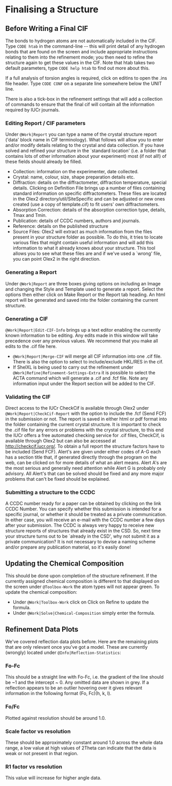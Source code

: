 # Finalising a Structure

## Before Writing a Final CIF
The bonds to hydrogen atoms are not automatically included in the CIF. Type `CODE htab` in the command-line -- this will print detail of any hydrogen bonds that are found on the screen and include appropriate instructions relating to them into the refinement mode; you then need to refine the structure again to get these values in the CIF. Note that htab takes two default parameters, type `CODE help htab` to find out more about this.

If a full analysis of torsion angles is required, click on editins to open the .ins file header. Type `CODE CONF` on a separate line somewhere below the UNIT line. 

There is also a tick-box in the refinement settings that will add a collection of commands to ensure that the final cif will contain all the information required by IUCr journals.

### Editing Report / CIF parameters
Under `@Work|Report` you can type a name of the crystal structure report ('data' block name in CIF terminology). What follows will allow you to enter and/or modify details relating to the crystal and data collection. If you have solved and refined your structure in the `standard location' (i.e. a folder that contains lots of other information about your experiment) most (if not all!) of these fields should already be filled.

- Collection: information on the experimenter, date collected.
- Crystal: name, colour, size, shape preparation details etc.
- Diffraction: details on the diffractometer, diffraction temperature, special details. Clicking on Definition File brings up a number of files containing standard information on specific diffractometers. These files are located in the Olex2 directory/util/SiteSpecific and can be adjusted or new ones created (use a copy of template.cif) to fit users' own diffractometers.
- Absorption Correction: details of the absorption correction type, details, Tmax and Tmin.
- Publication: details of CCDC numbers, authors and journals.
- Reference: details on the published structure
- Source Files: Olex2 will extract as much information from the files present in your structure folder as possible. To do this, it tries to locate various files that might contain useful information and will add this information to what it already knows about your structure. This tool allows you to see what these files are and if we've used a `wrong' file, you can point Olex2 in the right direction.

### Generating a Report
Under `@Work|Report` are three boxes giving options on including an Image and changing the Style and Template used to generate a report. Select the options then either click on Make Report or the Report tab heading. An html report will be generated and saved into the folder containing the current structure.

### Generating a CIF
`@Work|Report|Edit-CIF-Info` brings up a text editor enabling the currently known information to be editing. Any edits made in this window will take precedence over any previous values. We recommend that you make all edits to the .cif file here.

- `@Work|Report|Merge-CIF` will merge all CIF information into one .cif file. There is also the option to select to include/exclude HKL/RES in the cif.
- If ShelXL is being used to carry out the refinement under `@Work|Refine|Refinement-Settings-Extra` it is possible to select the ACTA command which will generate a .cif and .fcf file. Note any information input under the Report section will be added to the CIF.

### Validating the CIF
Direct access to the IUCr CheckCif is available through Olex2 under `@Work|Report|CheckCif-Report` with the option to include the .fcf (Send FCF) in the submission or not. The report is saved in either html or pdf format into the folder containing the current crystal structure.
It is important to check the .cif file for any errors or problems with the crystal structure, to this end the IUCr offers a free automated checking service for .cif files, CheckCif, is available through Olex2 but can also be accessed at http://checkcif.iucr.org/. To obtain a full report the structure factors have to be included (Send FCF). Alert's are given under either codes of A-G each has a section title that, if generated directly through the program on the web, can be clicked on for more details of what an alert means. Alert A's are the most serious and generally need attention while Alert G is probably only advisory. All Alert's that can be solved should be fixed and any more major problems that can't be fixed should be explained.

### Submitting a structure to the CCDC
A CCDC number ready for a paper can be obtained by clicking on the link CCDC Number.  You can specify whether this submission is intended for a specific journal, or whether it should be treated as a private communication. In either case, you will receive an e-mail with the CCDC number a few days after your submission. The CCDC is always very happy to receive new structure reports of structures that already exist in the CSD. So, next time your structure turns out to be `already in the CSD', why not submit it as a private communication? It is not necessary to devise a naming scheme and/or prepare any publication material, so it's easily done!

## Updating the Chemical Composition
This should be done upon completion of the structure refinement. If the currently assigned chemical composition is different to that displayed on the screen under `@Toolbox-Work` the atom types will not appear green. To update the chemical composition:

- Under `@Work|Toolbox-Work` click on   Click on Refine to update the formula.
- Under `@Work|Solve|Chemical-Composition` simply enter the formula.

## Refinement Data Plots
We've covered reflection data plots before. Here are the remaining plots that are only relevant once you've got a model. These are currently (wrongly) located under `@Info|Reflection-Statistics`:

### Fo-Fc
This should be a straight line with Fo-Fc, i.e. the gradient of the line should be ~1 and the intercept ~ 0. Any omitted data are shown in grey. If a reflection appears to be an outlier hovering over it gives relevant information in the following format (Fo, Fc)(h, k, l).

### Fo/Fc
Plotted against resolution should be around 1.0.

### Scale factor vs resolution
These should be approximately constant around 1.0 across the whole data range, a low value at high values of 2Theta can indicate that the data is weak or not present in that region.

### R1 factor vs resolution
This value will increase for higher angle data.
